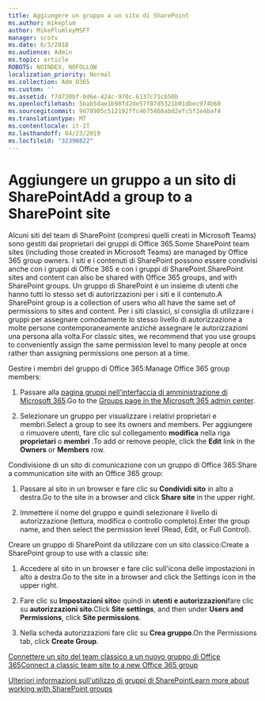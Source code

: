 ```yaml
---
title: Aggiungere un gruppo a un sito di SharePoint
ms.author: mikeplum
author: MikePlumleyMSFT
manager: scotv
ms.date: 8/3/2018
ms.audience: Admin
ms.topic: article
ROBOTS: NOINDEX, NOFOLLOW
localization_priority: Normal
ms.collection: Adm_O365
ms.custom: ''
ms.assetid: f7d730bf-0d6e-424c-970c-6137c71cb50b
ms.openlocfilehash: 5bab5dae1b98fd2de57f07d5321b01dbec974b60
ms.sourcegitcommit: 9d78905c512192ffc4675468abd2efc5f2e4baf4
ms.translationtype: MT
ms.contentlocale: it-IT
ms.lasthandoff: 04/23/2019
ms.locfileid: "32398822"
---
```

# <a name="add-a-group-to-a-sharepoint-site"></a><span data-ttu-id="07097-102">Aggiungere un gruppo a un sito di SharePoint</span><span class="sxs-lookup"><span data-stu-id="07097-102">Add a group to a SharePoint site</span></span>

<span data-ttu-id="07097-103">Alcuni siti del team di SharePoint (compresi quelli creati in Microsoft Teams) sono gestiti dai proprietari dei gruppi di Office 365.</span><span class="sxs-lookup"><span data-stu-id="07097-103">Some SharePoint team sites (including those created in Microsoft Teams) are managed by Office 365 group owners.</span></span> <span data-ttu-id="07097-104">I siti e i contenuti di SharePoint possono essere condivisi anche con i gruppi di Office 365 e con i gruppi di SharePoint.</span><span class="sxs-lookup"><span data-stu-id="07097-104">SharePoint sites and content can also be shared with Office 365 groups, and with SharePoint groups.</span></span> <span data-ttu-id="07097-105">Un gruppo di SharePoint è un insieme di utenti che hanno tutti lo stesso set di autorizzazioni per i siti e il contenuto.</span><span class="sxs-lookup"><span data-stu-id="07097-105">A SharePoint group is a collection of users who all have the same set of permissions to sites and content.</span></span> <span data-ttu-id="07097-106">Per i siti classici, si consiglia di utilizzare i gruppi per assegnare comodamente lo stesso livello di autorizzazione a molte persone contemporaneamente anziché assegnare le autorizzazioni una persona alla volta.</span><span class="sxs-lookup"><span data-stu-id="07097-106">For classic sites, we recommend that you use groups to conveniently assign the same permission level to many people at once rather than assigning permissions one person at a time.</span></span>
  
<span data-ttu-id="07097-107">Gestire i membri del gruppo di Office 365:</span><span class="sxs-lookup"><span data-stu-id="07097-107">Manage Office 365 group members:</span></span>
  
1. <span data-ttu-id="07097-108">Passare alla [pagina gruppi nell'interfaccia di amministrazione di Microsoft 365](https://portal.office.com/adminportal/home#/groups).</span><span class="sxs-lookup"><span data-stu-id="07097-108">Go to the [Groups page in the Microsoft 365 admin center](https://portal.office.com/adminportal/home#/groups).</span></span>
    
2. <span data-ttu-id="07097-109">Selezionare un gruppo per visualizzare i relativi proprietari e membri.</span><span class="sxs-lookup"><span data-stu-id="07097-109">Select a group to see its owners and members.</span></span> <span data-ttu-id="07097-110">Per aggiungere o rimuovere utenti, fare clic sul collegamento **modifica** nella riga **proprietari** o **membri** .</span><span class="sxs-lookup"><span data-stu-id="07097-110">To add or remove people, click the **Edit** link in the **Owners** or **Members** row.</span></span> 
    
<span data-ttu-id="07097-111">Condivisione di un sito di comunicazione con un gruppo di Office 365:</span><span class="sxs-lookup"><span data-stu-id="07097-111">Share a communication site with an Office 365 group:</span></span>
  
1. <span data-ttu-id="07097-112">Passare al sito in un browser e fare clic su **Condividi sito** in alto a destra.</span><span class="sxs-lookup"><span data-stu-id="07097-112">Go to the site in a browser and click **Share site** in the upper right.</span></span> 
    
2. <span data-ttu-id="07097-113">Immettere il nome del gruppo e quindi selezionare il livello di autorizzazione (lettura, modifica o controllo completo).</span><span class="sxs-lookup"><span data-stu-id="07097-113">Enter the group name, and then select the permission level (Read, Edit, or Full Control).</span></span>
    
<span data-ttu-id="07097-114">Creare un gruppo di SharePoint da utilizzare con un sito classico:</span><span class="sxs-lookup"><span data-stu-id="07097-114">Create a SharePoint group to use with a classic site:</span></span>
  
1. <span data-ttu-id="07097-115">Accedere al sito in un browser e fare clic sull'icona delle impostazioni in alto a destra.</span><span class="sxs-lookup"><span data-stu-id="07097-115">Go to the site in a browser and click the Settings icon in the upper right.</span></span>
    
2. <span data-ttu-id="07097-116">Fare clic su **Impostazioni sito**e quindi in **utenti e autorizzazioni**fare clic su **autorizzazioni sito**.</span><span class="sxs-lookup"><span data-stu-id="07097-116">Click **Site settings**, and then under **Users and Permissions**, click **Site permissions**.</span></span>
    
3. <span data-ttu-id="07097-117">Nella scheda autorizzazioni fare clic su **Crea gruppo**.</span><span class="sxs-lookup"><span data-stu-id="07097-117">On the Permissions tab, click **Create Group**.</span></span>
    
[<span data-ttu-id="07097-118">Connettere un sito del team classico a un nuovo gruppo di Office 365</span><span class="sxs-lookup"><span data-stu-id="07097-118">Connect a classic team site to a new Office 365 group</span></span>](https://go.microsoft.com/fwlink/?linkid=2008654)
  
[<span data-ttu-id="07097-119">Ulteriori informazioni sull'utilizzo di gruppi di SharePoint</span><span class="sxs-lookup"><span data-stu-id="07097-119">Learn more about working with SharePoint groups</span></span>](https://go.microsoft.com/fwlink/?linkid=874658)
  

